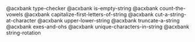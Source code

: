 @acxbank type-checker
@acxbank is-empty-string
@acxbank count-the-vowels
@acxbank capitalize-first-letters-of-string
@acxbank cut-a-string-at-character
@acxbank upper-lower-string
@acxbank truncate-a-string
@acxbank exes-and-ohs
@acxbank unique-characters-in-string
@acxbank string-rotation
